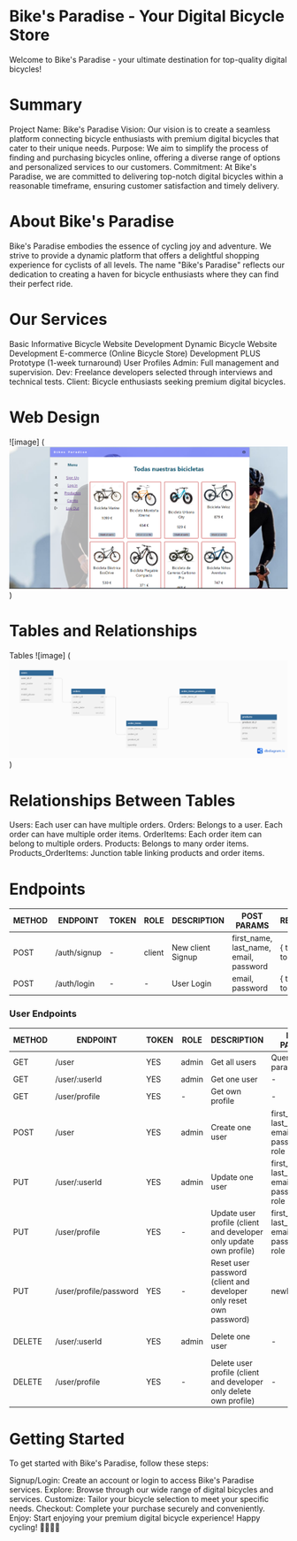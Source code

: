 # Bike's Paradise - Your Digital Bicycle Store
Welcome to Bike's Paradise - your ultimate destination for top-quality digital bicycles!

# Summary
Project Name: Bike's Paradise
Vision: Our vision is to create a seamless platform connecting bicycle enthusiasts with premium digital bicycles that cater to their unique needs.
Purpose: We aim to simplify the process of finding and purchasing bicycles online, offering a diverse range of options and personalized services to our customers.
Commitment: At Bike's Paradise, we are committed to delivering top-notch digital bicycles within a reasonable timeframe, ensuring customer satisfaction and timely delivery.

# About Bike's Paradise
Bike's Paradise embodies the essence of cycling joy and adventure. We strive to provide a dynamic platform that offers a delightful shopping experience for cyclists of all levels. The name "Bike's Paradise" reflects our dedication to creating a haven for bicycle enthusiasts where they can find their perfect ride.

# Our Services
Basic Informative Bicycle Website Development
Dynamic Bicycle Website Development
E-commerce (Online Bicycle Store) Development
PLUS Prototype (1-week turnaround)
User Profiles
Admin: Full management and supervision.
Dev: Freelance developers selected through interviews and technical tests.
Client: Bicycle enthusiasts seeking premium digital bicycles.

# Web Design
![image] (![alt text](<src/assets/web design.png>))

# Tables and Relationships
Tables
![image] (![alt text](src/assets/tienda.png))


# Relationships Between Tables
Users:
Each user can have multiple orders.
Orders:
Belongs to a user.
Each order can have multiple order items.
OrderItems:
Each order item can belong to multiple orders.
Products:
Belongs to many order items.
Products_OrderItems:
Junction table linking products and order items.

# Endpoints
| METHOD | ENDPOINT          | TOKEN | ROLE | DESCRIPTION              | POST PARAMS                               | RETURNS               |
|--------|-------------------|-------|------|--------------------------|-------------------------------------------|------------------------|
| POST   | /auth/signup | -     | client | New client Signup           | first_name, last_name, email, password | { token: token }       |
| POST   | /auth/login  | -     | - | User Login            | email, password                           | { token: token }       |

### User Endpoints

| METHOD | ENDPOINT         | TOKEN | ROLE | DESCRIPTION              | POST PARAMS                                     | RETURNS               |
|--------|------------------|-------|------|--------------------------|-------------------------------------------------|------------------------|
| GET    | /user            | YES   | admin| Get all users            | Query params                                    | [{user}]              |
| GET    | /user/:userId    | YES   | admin| Get one user             | -                                               | {user}                |
| GET    | /user/profile    | YES   | -    | Get own profile          | -                                               | {user}                |
| POST   | /user            | YES   | admin| Create one user          | first_name, last_name, email, password, role | {user}        |
| PUT    | /user/:userId    | YES   | admin| Update one user          | first_name, last_name, email, password, role | {message: "User updated!"} |
| PUT    | /user/profile    | YES   | -    | Update user profile (client and developer only update own profile)         | first_name, last_name, email, password, role | {message: "Profile updated!"} |
| PUT    | /user/profile/password   | YES   | -    | Reset user password (client and developer only reset own password)         | newPassword | {message: "Password updated!"} |
| DELETE | /user/:userId    | YES   | admin | Delete one user          | -                                               | {message: "User deleted!"} |
| DELETE | /user/profile    | YES   | -    | Delete user profile (client and developer only delete own profile)         | -                                               | {message: "Profile deleted!"} |
# Getting Started
To get started with Bike's Paradise, follow these steps:

Signup/Login: Create an account or login to access Bike's Paradise services.
Explore: Browse through our wide range of digital bicycles and services.
Customize: Tailor your bicycle selection to meet your specific needs.
Checkout: Complete your purchase securely and conveniently.
Enjoy: Start enjoying your premium digital bicycle experience!
Happy cycling! 🚴‍♀️🚴‍♂️